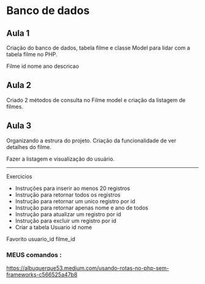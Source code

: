 # Banco de dados

## Aula 1

Criação do banco de dados, tabela filme e classe Model para lidar com a tabela filme no PHP.

Filme
 id
 nome
 ano
 descricao

## Aula 2

Criado 2 métodos de consulta no Filme model e criação da listagem de filmes.

## Aula 3

Organizando a estrura do projeto.
Criação da funcionalidade de ver detalhes do filme.

Fazer a listagem e visualização do usuário.




---

Exercicios

- Instruções para inserir ao menos 20 registros
- Instrução para retornar todos os registros
- Instrução para retornar um unico registro por id
- Instrução para retornar apenas nome e ano de todos
- Instrução para atualizar um registro por id
- Instrução para excluir um registro por id
- Criar a tabela
Usuario
 id
 nome

Favorito
 usuario_id
 filme_id






### MEUS comandos : 
https://albuquerque53.medium.com/usando-rotas-no-php-sem-frameworks-c566525a47b8